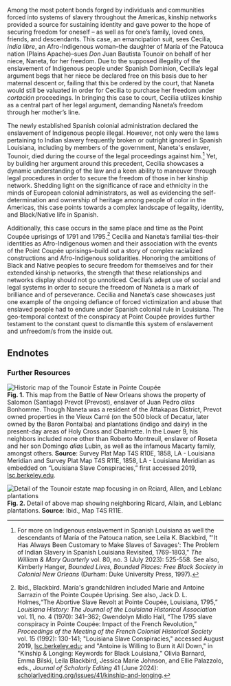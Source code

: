 Among the most potent bonds forged by individuals and communities forced into systems of slavery throughout the Americas, kinship networks provided a source for sustaining identity and gave power to the hope of securing freedom for oneself – as well as for one’s family, loved ones, friends, and descendants. This case, an emancipation suit, sees Cecilia, *india libre*, an Afro-Indigenous woman–the daughter of María of the Patouca nation (Plains Apache)–sues *Don* Juan Bautista Tounoir on behalf of her niece, Naneta, for her freedom. Due to the supposed illegality of the enslavement of Indigenous people under Spanish Dominion, Cecilia’s legal argument begs that her niece be declared free on this basis due to her maternal descent or, failing that this be ordered by the court, that Naneta would still be valuated in order for Cecilia to purchase her freedom under *cortación* proceedings. In bringing this case to court, Cecilia utilizes kinship as a central part of her legal argument, demanding Naneta’s freedom through her mother’s line.  
  
The newly established Spanish colonial administration declared the enslavement of Indigenous people illegal. However, not only were the laws pertaining to Indian slavery frequently broken or outright ignored in Spanish Louisiana, including by members of the government, Naneta's enslaver, Tounoir, died during the course of the legal proceedings against him.[^i] Yet, by building her argument around this precedent, Cecilia showcases a dynamic understanding of the law and a keen ability to maneuver through legal procedures in order to secure the freedom of those in her kinship network. Shedding light on the significance of race and ethnicity in the minds of European colonial administrators, as well as evidencing the self-determination and ownership of heritage among people of color in the Americas, this case points towards a complex landscape of legality, identity, and Black/Native life in Spanish.  
  
Additionally, this case occurs in the same place and time as the Point Coupée uprisings of 1791 and 1795.[^ii] Cecilia and Naneta’s familial ties–their identities as Afro-Indigenous women and their association with the events of the Point Coupée uprisings–build out a story of complex racialized constructions and Afro-Indigenous solidarities. Honoring the ambitions of Black and Native peoples to secure freedom for themselves and for their extended kinship networks, the strength that these relationships and networks display should not go unnoticed. Cecilia’s adept use of social and legal systems in order to secure the freedom of Naneta is a mark of brilliance and of perseverance. Cecilia and Naneta’s case showcases just one example of the ongoing defiance of forced victimization and abuse that enslaved people had to endure under Spanish colonial rule in Louisiana. The geo-temporal context of the conspiracy at Point Coupée provides further testament to the constant quest to dismantle this system of enslavement and unfreedom/s from the inside out.  
  
## Endnotes  
  
[^i]: For more on Indigenous enslavement in Spanish Louisiana as well the descendants of María of the Patouca nation, see Leila K. Blackbird, "'It Has Always Been Customary to Make Slaves of Savages': The Problem of Indian Slavery in Spanish Louisiana Revisited, 1769-1803," *The William & Mary Quarterly* vol. 80, no. 3 (July 2023): 525-558. See also, Kimberly Hanger, *Bounded Lives, Bounded Places: Free Black Society in Colonial New Orleans* (Durham: Duke University Press, 1997).  
  
[^ii]: Ibid., Blackbird. María's grandchildren included Marie and Antoine Sarrazin of the Pointe Coupée Uprising. See also, Jack D. L. Holmes,“The Abortive Slave Revolt at Pointe Coupée, Louisiana, 1795,” *Louisiana History: The Journal of the Louisiana Historical Association* vol. 11, no. 4 (1970): 341–362; Gwendolyn Midlo Hall, “The 1795 slave conspiracy in Pointe Coupée: Impact of the French Revolution,” *Proceedings of the Meeting of the French Colonial Historical Society* vol. 15 (1992): 130-141; "Louisiana Slave Conspiracies," accessed August 2019, [lsc.berkeley.edu](lsc.berkeley.edu); and "Antoine is Willing to Burn it All Down," in "Kinship & Longing: Keywords for Black Louisiana," Olivia Barnard, Emma Bilski, Leila Blackbird, Jessica Marie Johnson, and Ellie Palazzolo, eds., *Journal of Scholarly Editing* 41 (June 2024): [scholarlyediting.org/issues/41/kinship-and-longing](scholarlyediting.org/issues/41/kinship-and-longing).  
  
### Further Resources  
  
![Historic map of the Tounoir Estate in Pointe Coupée](s004-01.png)  
**Fig. 1.** This map from the Battle of New Orleans shows the property of Salomon (Santiago) Prevot (Prevost), enslaver of Juan Pedro *alias* Bonhomme. Though Naneta was a resident of the Attakapas District, Prevot owned properties in the Vieux Carré (on the 500 block of Decatur, later owned by the Baron Pontalba) and plantations (indigo and dairy) in the present-day areas of Holy Cross and Chalmette. In the Lower 9, his neighbors included none other than Roberto Montreuil, enslaver of Roseta and her son Domingo *alias* Lubin, as well as the infamous Macarty family, amongst others. **Source**: Survey Plat Map T4S R10E, 1858, LA - Louisiana 
Meridian and Survey Plat Map T4S R11E, 1858, LA - Louisiana Meridian as embedded on “Louisiana Slave Conspiracies,” first accessed 2019, [lsc.berkeley.edu](lsc.berkeley.edu). 

![Detail of the Tounoir estate map focusing in on Rciard, Allen, and Leblanc plantations](s004-02.png)  
**Fig. 2.** Detail of above map showing neighboring Ricard, Allain, and Leblanc plantations.  **Source**: Ibid., Map T4S R11E.
